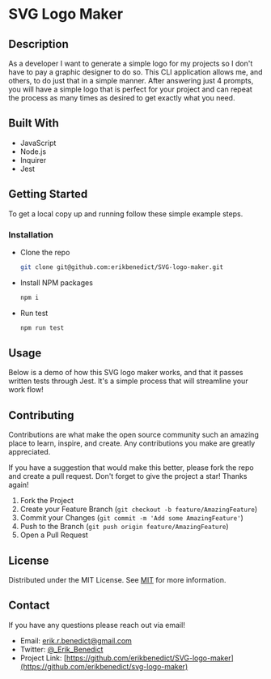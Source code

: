 # SVG Logo Maker

## Description

As a developer I want to generate a simple logo for my projects so I don't have to pay a graphic designer to do so. This CLI application allows me, and others, to do just that in a simple manner. After answering just 4 prompts, you will have a simple logo that is perfect for your project and can repeat the process as many times as desired to get exactly what you need.

## Built With

- JavaScript
- Node.js
- Inquirer
- Jest

## Getting Started

To get a local copy up and running follow these simple example steps.

### Installation

- Clone the repo
  ```sh
  git clone git@github.com:erikbenedict/SVG-logo-maker.git
  ```
- Install NPM packages
  ```sh
  npm i
  ```
- Run test
  ```sh
  npm run test
  ```

## Usage

Below is a demo of how this SVG logo maker works, and that it passes written tests through Jest. It's a simple process that will streamline your work flow!

## Contributing

Contributions are what make the open source community such an amazing place to learn, inspire, and create. Any contributions you make are greatly appreciated.

If you have a suggestion that would make this better, please fork the repo and create a pull request. Don't forget to give the project a star! Thanks again!

1. Fork the Project
2. Create your Feature Branch (`git checkout -b feature/AmazingFeature`)
3. Commit your Changes (`git commit -m 'Add some AmazingFeature'`)
4. Push to the Branch (`git push origin feature/AmazingFeature`)
5. Open a Pull Request

## License

Distributed under the MIT License. See [MIT](https://choosealicense.com/licenses/mit/) for more information.

## Contact

If you have any questions please reach out via email!

- Email: erik.r.benedict@gmail.com
- Twitter: [@\_Erik_Benedict](https://twitter.com/_Erik_Benedict)
- Project Link: [https://github.com/erikbenedict/SVG-logo-maker](https://github.com/erikbenedict/svg-logo-maker)
